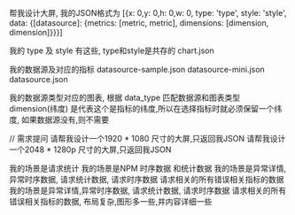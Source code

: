 帮我设计大屏, 我的JSON格式为
[{x: 0,y: 0,h: 0,w: 0, type: 'type', style: 'style',  data: {[datasource]: {metrics: [metric, metric], dimensions: [dimension, dimension]}}}]

我的 type 及 style 有这些, type和style是共存的
chart.json

我的数据源及对应的指标
datasource-sample.json
datasource-mini.json
datasource.json

我的数据源类型对应的图表, 根据 data_type 匹配数据源和图表类型
dimension(纬度) 是代表这个是指标的纬度,所以在选择指标时就必须保留一个纬度, 如果数据源没有,则不需要

// 需求提问
请帮我设计一个1920 * 1080 尺寸的大屏,只返回我JSON
请帮我设计一个2048 * 1280p 尺寸的大屏,只返回我JSON


我的场景是请求统计
我的场景是NPM 时序数据 和统计数据
我的场景是异常详情,异常时序数据, 请求统计数据, 请求时序数据 请求相关的所有错误相关指标的数据
我的场景是异常详情,异常时序数据, 请求统计数据, 请求时序数据 请求相关的所有错误相关指标的数据, 布局复杂,图形多一些,并内容详细一些

